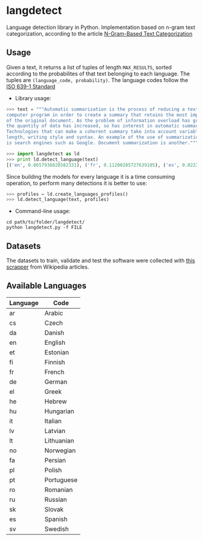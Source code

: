 # langdetect
Language detection library in Python. Implementation based on n-gram text categorization, according to the article [N-Gram-Based Text Categorization](http://odur.let.rug.nl/~vannoord/TextCat/textcat.pdf)

## Usage

Given a text, it returns a list of tuples of length `MAX_RESULTS`, sorted according to the probabilites of that text belonging to each language. The tuples are `(language_code, probability)`. The language codes follow the [ISO 639-1 Standard](https://www.w3schools.com/TAgs/ref_language_codes.asp)

- Library usage:

```python
>>> text = """Automatic summarization is the process of reducing a text document with a
computer program in order to create a summary that retains the most important points
of the original document. As the problem of information overload has grown, and as
the quantity of data has increased, so has interest in automatic summarization.
Technologies that can make a coherent summary take into account variables such as
length, writing style and syntax. An example of the use of summarization technology
is search engines such as Google. Document summarization is another."""

>>> import langdetect as ld
>>> print ld.detect_language(text)
[('en', 0.8657936828582331), ('fr', 0.11200285727639105), ('es', 0.022203459865375846)]
```

Since building the models for every language it is a time consuming operation, to perform many detections it is better to use:

```python
>>> profiles = ld.create_languages_profiles()
>>> ld.detect_language(text, profiles)
```

- Command-line usage:

```    
cd path/to/folder/langdetect/
python langdetect.py -f FILE
``` 

## Datasets
The datasets to train, validate and test the software were collected with [this scrapper](https://github.com/fedelopez77/langdetect/tree/master/datasets/wikiscrapper.py) from Wikipedia articles.

## Available Languages
| Language      | Code          |
| ------------- | ------------- |
| ar | Arabic |
| cs | Czech |
| da | Danish |
| en | English |
| et | Estonian |
| fi | Finnish |
| fr | French |
| de | German |
| el | Greek |
| he | Hebrew |
| hu | Hungarian |
| it | Italian |
| lv | Latvian |
| lt | Lithuanian |
| no | Norwegian |
| fa | Persian |
| pl | Polish |
| pt | Portuguese |
| ro | Romanian |
| ru | Russian |
| sk | Slovak |
| es | Spanish |
| sv | Swedish |
